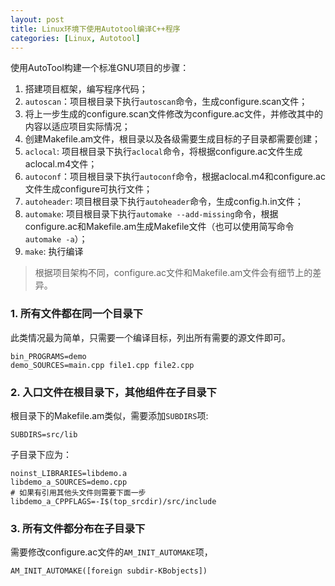 ```yaml
---
layout: post
title: Linux环境下使用Autotool编译C++程序
categories: [Linux, Autotool]
---
```


使用AutoTool构建一个标准GNU项目的步骤：

1. 搭建项目框架，编写程序代码；
2. `autoscan`：项目根目录下执行`autoscan`命令，生成configure.scan文件；
3. 将上一步生成的configure.scan文件修改为configure.ac文件，并修改其中的内容以适应项目实际情况；
4. 创建Makefile.am文件，根目录以及各级需要生成目标的子目录都需要创建；
5. `aclocal`: 项目根目录下执行`aclocal`命令，将根据configure.ac文件生成aclocal.m4文件；
6. `autoconf`：项目根目录下执行`autoconf`命令，根据aclocal.m4和configure.ac文件生成configure可执行文件；
7. `autoheader`: 项目根目录下执行`autoheader`命令，生成config.h.in文件；
8. `automake`: 项目根目录下执行`automake --add-missing`命令，根据configure.ac和Makefile.am生成Makefile文件（也可以使用简写命令`automake -a`）；
9. `make`: 执行编译

> 根据项目架构不同，configure.ac文件和Makefile.am文件会有细节上的差异。

### 1. 所有文件都在同一个目录下

此类情况最为简单，只需要一个编译目标，列出所有需要的源文件即可。

```
bin_PROGRAMS=demo
demo_SOURCES=main.cpp file1.cpp file2.cpp
```

### 2. 入口文件在根目录下，其他组件在子目录下

根目录下的Makefile.am类似，需要添加`SUBDIRS`项:

```
SUBDIRS=src/lib 
```

子目录下应为：

```
noinst_LIBRARIES=libdemo.a
libdemo_a_SOURCES=demo.cpp
# 如果有引用其他头文件则需要下面一步
libdemo_a_CPPFLAGS=-I$(top_srcdir)/src/include
```

### 3. 所有文件都分布在子目录下

需要修改configure.ac文件的`AM_INIT_AUTOMAKE`项，

```
AM_INIT_AUTOMAKE([foreign subdir-KBobjects])